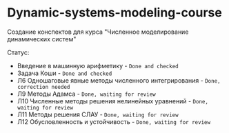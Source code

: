 # Dynamic-systems-modeling-course
Создание конспектов для курса "Численное моделирование динамических систем"

Статус:
* Введение в машинную арифметику - `Done and checked`
* Задача Коши - `Done and checked`
* Л6 Одношаговые явные методы численного интегрирования - `Done, correction needed`
* Л9 Методы Адамса - `Done, waiting for review`
* Л10 Численные методы решения нелинейных уравнений - `Done, waiting for review`
* Л11 Методы решения СЛАУ - `Done, waiting for review`
* Л12 Обусловленность и устойчивость - `Done, waiting for review`